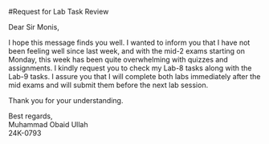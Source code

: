 #Request for Lab Task Review

Dear Sir Monis,

I hope this message finds you well. I wanted to inform you that I have not been feeling well since last week, and with the mid-2 exams starting
on Monday, this week has been quite overwhelming with quizzes and assignments. I kindly request you to check my Lab-8 tasks along with the Lab-9 tasks.
I assure you that I will complete both labs immediately after the mid exams and will submit them before the next lab session.

Thank you for your understanding.

Best regards,  
Muhammad Obaid Ullah  
24K-0793 
